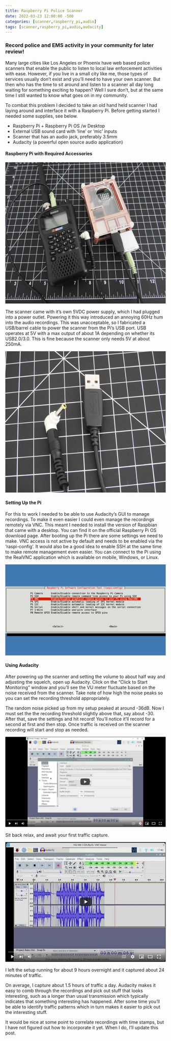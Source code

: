 ```yaml
---
title: Raspberry Pi Police Scanner
date: 2022-03-23 12:00:00 -500
categories: [scanner,raspberry_pi,audio]
tags: [scanner,raspberry_pi,audio,audacity]
---
```


### Record police and EMS activity in your community for later review!

Many large cities like Los Angeles or Phoenix have web based police scanners that enable the public to listen to local law enforcement activities with ease. However, if you live in a small city like me, those types of services usually don’t exist and you’ll need to have your own scanner. But then who has the time to sit around and listen to a scanner all day long waiting for something exciting to happen? Well I sure don’t, but at the same time I still wanted to know what goes on in my community.

To combat this problem I decided to take an old hand held scanner I had laying around and interface it with a Raspberry Pi. Before getting started I needed some supplies, see below.

* Raspberry Pi + Raspberry Pi OS /w Desktop
* External USB sound card with ‘line’ or ‘mic’ inputs
* Scanner that has an audio jack, preferably 3.5mm
* Audacity (a powerful open source audio application)

#### Raspberry Pi with Required Accessories

![component_wiring](/assets/policescanner/components_wiring.jpg)

The scanner came with it’s own 5VDC power supply, which I had plugged into a power outlet. Powering it this way introduced an annoying 60Hz hum into the audio recordings. This was unacceptable, so I fabricated a USB/barrel cable to power the scanner from the Pi’s USB port. USB operates at 5V with a max output of about 1A depending on whether its USB2.0/3.0. This is fine because the scanner only needs 5V at about 250mA.

![usb_connector](/assets/policescanner/usb_barrel_connector.jpg)

#### Setting Up the Pi

For this to work I needed to be able to use Audacity’s GUI to manage recordings. To make it even easier I could even manage the recordings remotely via VNC. This meant I needed to install the version of Raspbian that came with a desktop. You can find it on the official Raspberry Pi OS download page. After booting up the Pi there are some settings we need to make. VNC access is not active by default and needs to be enabled via the ‘raspi-config’. It would also be a good idea to enable SSH at the same time to make remote management even easier. You can connect to the Pi using the RealVNC application which is available on mobile, Windows, or Linux.

![vnc_config](/assets/policescanner/raspberry_pi_vnc.png)

#### Using Audacity

After powering up the scanner and setting the volume to about half way and adjusting the squelch, open up Audacity. Click on the “Click to Start Monitoring” window and you’ll see the VU meter fluctuate based on the noise received from the scanner. Take note of how high the noise peaks so you can set the recording threshold appropriately.

The random noise picked up from my setup peaked at around -36dB. Now I must set the the recording threshold slightly above that, say about -30. After that, save the settings and hit record! You’ll notice it’ll record for a second at first and then stop. Once traffic is received on the scanner recording will start and stop as needed.

[![audacity_threshold](/assets/policescanner/audacity_threshold.png)](https://youtu.be/qP2elv4o63A)

Sit back relax, and await your first traffic capture.

[![audacity_threshold](/assets/policescanner/audacity_recording.png)](https://youtu.be/t_lmk9pd5rk)

I left the setup running for about 9 hours overnight and it captured about 24 minutes of traffic.

On average, I capture about 1.5 hours of traffic a day. Audacity makes it easy to comb through the recordings and pick out stuff that looks interesting, such as a longer than usual transmission which typically indicates that something interesting has happened. After some time you’ll be able to identify traffic patterns which in turn makes it easier to pick out the interesting stuff.

It would be nice at some point to correlate recordings with time stamps, but I have not figured out how to incorporate it yet. When I do, I’ll update this post.